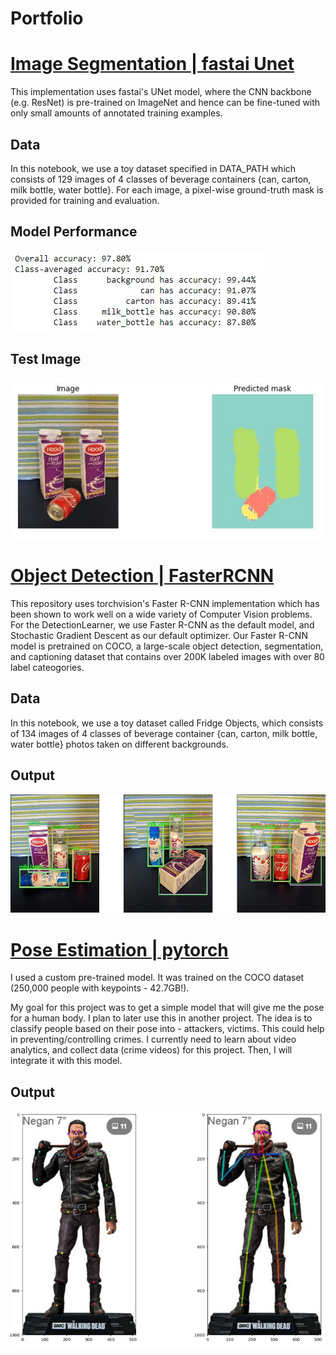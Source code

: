 # Portfolio

# [Image Segmentation | fastai Unet](https://github.com/billumillu/Image-Segmentation-fastai-Unet)
This implementation uses fastai's UNet model, where the CNN backbone (e.g. ResNet) is pre-trained on ImageNet and hence can be fine-tuned with only small amounts of annotated training examples.
## Data
In this notebook, we use a toy dataset specified in DATA_PATH which consists of 129 images of 4 classes of beverage containers {can, carton, milk bottle, water bottle}. For each image, a pixel-wise ground-truth mask is provided for training and evaluation.
## Model Performance
![](./images/seg_output1.jpg)
## Test Image
![](./images/seg_output.jpg)

# [Object Detection | FasterRCNN](https://github.com/billumillu/Object-Detection-FasterRCNN)
This repository uses torchvision's Faster R-CNN implementation which has been shown to work well on a wide variety of Computer Vision problems.
For the DetectionLearner, we use Faster R-CNN as the default model, and Stochastic Gradient Descent as our default optimizer.
Our Faster R-CNN model is pretrained on COCO, a large-scale object detection, segmentation, and captioning dataset that contains over 200K labeled images with over 80 label cateogories.
## Data
In this notebook, we use a toy dataset called Fridge Objects, which consists of 134 images of 4 classes of beverage container {can, carton, milk bottle, water bottle} photos taken on different backgrounds.
## Output
![](./images/det_output.jpg)

# [Pose Estimation | pytorch](https://github.com/billumillu/Pose-Estimation-pytorch)
I used a custom pre-trained model. It was trained on the COCO dataset (250,000 people with keypoints - 42.7GB!).

My goal for this project was to get a simple model that will give me the pose for a human body. I plan to later use this in another project. The idea is to classify people based on their pose into - attackers, victims. This could help in preventing/controlling crimes. I currently need to learn about video analytics, and collect data (crime videos) for this project. Then, I will integrate it with this model.
## Output
![](./images/pose.jpg)
